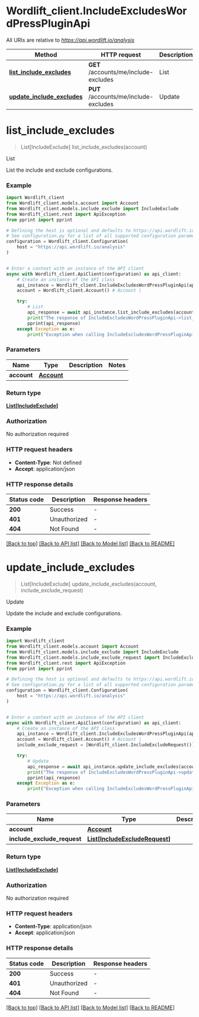 # Wordlift_client.IncludeExcludesWordPressPluginApi

All URIs are relative to *https://api.wordlift.io/analysis*

Method | HTTP request | Description
------------- | ------------- | -------------
[**list_include_excludes**](IncludeExcludesWordPressPluginApi.md#list_include_excludes) | **GET** /accounts/me/include-excludes | List
[**update_include_excludes**](IncludeExcludesWordPressPluginApi.md#update_include_excludes) | **PUT** /accounts/me/include-excludes | Update


# **list_include_excludes**
> List[IncludeExclude] list_include_excludes(account)

List

List the include and exclude configurations.

### Example


```python
import Wordlift_client
from Wordlift_client.models.account import Account
from Wordlift_client.models.include_exclude import IncludeExclude
from Wordlift_client.rest import ApiException
from pprint import pprint

# Defining the host is optional and defaults to https://api.wordlift.io/analysis
# See configuration.py for a list of all supported configuration parameters.
configuration = Wordlift_client.Configuration(
    host = "https://api.wordlift.io/analysis"
)


# Enter a context with an instance of the API client
async with Wordlift_client.ApiClient(configuration) as api_client:
    # Create an instance of the API class
    api_instance = Wordlift_client.IncludeExcludesWordPressPluginApi(api_client)
    account = Wordlift_client.Account() # Account | 

    try:
        # List
        api_response = await api_instance.list_include_excludes(account)
        print("The response of IncludeExcludesWordPressPluginApi->list_include_excludes:\n")
        pprint(api_response)
    except Exception as e:
        print("Exception when calling IncludeExcludesWordPressPluginApi->list_include_excludes: %s\n" % e)
```



### Parameters


Name | Type | Description  | Notes
------------- | ------------- | ------------- | -------------
 **account** | [**Account**](.md)|  | 

### Return type

[**List[IncludeExclude]**](IncludeExclude.md)

### Authorization

No authorization required

### HTTP request headers

 - **Content-Type**: Not defined
 - **Accept**: application/json

### HTTP response details

| Status code | Description | Response headers |
|-------------|-------------|------------------|
**200** | Success |  -  |
**401** | Unauthorized |  -  |
**404** | Not Found |  -  |

[[Back to top]](#) [[Back to API list]](../README.md#documentation-for-api-endpoints) [[Back to Model list]](../README.md#documentation-for-models) [[Back to README]](../README.md)

# **update_include_excludes**
> List[IncludeExclude] update_include_excludes(account, include_exclude_request)

Update

Update the include and exclude configurations.

### Example


```python
import Wordlift_client
from Wordlift_client.models.account import Account
from Wordlift_client.models.include_exclude import IncludeExclude
from Wordlift_client.models.include_exclude_request import IncludeExcludeRequest
from Wordlift_client.rest import ApiException
from pprint import pprint

# Defining the host is optional and defaults to https://api.wordlift.io/analysis
# See configuration.py for a list of all supported configuration parameters.
configuration = Wordlift_client.Configuration(
    host = "https://api.wordlift.io/analysis"
)


# Enter a context with an instance of the API client
async with Wordlift_client.ApiClient(configuration) as api_client:
    # Create an instance of the API class
    api_instance = Wordlift_client.IncludeExcludesWordPressPluginApi(api_client)
    account = Wordlift_client.Account() # Account | 
    include_exclude_request = [Wordlift_client.IncludeExcludeRequest()] # List[IncludeExcludeRequest] | 

    try:
        # Update
        api_response = await api_instance.update_include_excludes(account, include_exclude_request)
        print("The response of IncludeExcludesWordPressPluginApi->update_include_excludes:\n")
        pprint(api_response)
    except Exception as e:
        print("Exception when calling IncludeExcludesWordPressPluginApi->update_include_excludes: %s\n" % e)
```



### Parameters


Name | Type | Description  | Notes
------------- | ------------- | ------------- | -------------
 **account** | [**Account**](.md)|  | 
 **include_exclude_request** | [**List[IncludeExcludeRequest]**](IncludeExcludeRequest.md)|  | 

### Return type

[**List[IncludeExclude]**](IncludeExclude.md)

### Authorization

No authorization required

### HTTP request headers

 - **Content-Type**: application/json
 - **Accept**: application/json

### HTTP response details

| Status code | Description | Response headers |
|-------------|-------------|------------------|
**200** | Success |  -  |
**401** | Unauthorized |  -  |
**404** | Not Found |  -  |

[[Back to top]](#) [[Back to API list]](../README.md#documentation-for-api-endpoints) [[Back to Model list]](../README.md#documentation-for-models) [[Back to README]](../README.md)

